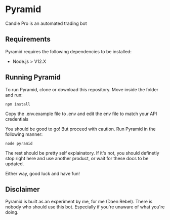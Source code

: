 # Pyramid
Candle Pro is an automated trading bot

## Requirements
Pyramid requires the following dependencies to be installed:
* Node.js > V12.X

## Running Pyramid
To run Pyramid, clone or download this repository. Move inside the folder and run:

```
npm install
```

Copy the .env.example file to .env and edit the env file to match your API credentials

You should be good to go! But proceed with caution. Run Pyramid in the following manner:

```
node pyramid
```

The rest should be pretty self explainatory. If it's not, you should definetly stop right here and use another product, or wait for these docs to be updated.

Either way, good luck and have fun!

## Disclaimer
Pyramid is built as an experiment by me, for me (Daen Rebel). There is nobody who should use this bot. Especially if you're unaware of what you're doing.
